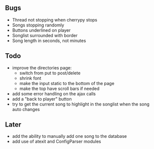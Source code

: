 Bugs
----
- Thread not stopping when cherrypy stops
- Songs stopping randomly
- Buttons underlined on player
- Songlist surrounded with border
- Song length in seconds, not minutes

Todo
----
- improve the directories page:
  - switch from put to post/delete
  - shrink font
  - make the input static to the bottom of the page
  - make the top have scroll bars if needed
- add some error handling on the ajax calls
- add a "back to player" button
- try to get the current song to highlight in the songlist when the song auto changes

Later
-----
- add the ability to manually add one song to the database
- add use of atexit and ConfigParser modules
